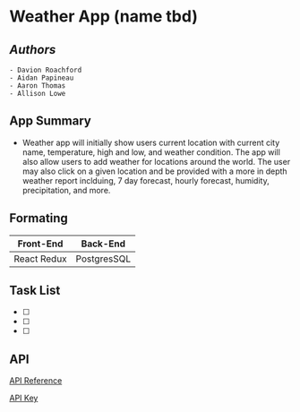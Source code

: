 # Weather App (name tbd)

## *Authors*
    - Davion Roachford 
    - Aidan Papineau 
    - Aaron Thomas 
    - Allison Lowe

## App Summary
  -  Weather app will initially show users current location with current city name, temperature, high and low, and weather condition. The app will also allow users to add weather for locations around the world.  The user may also click on a given location and be provided with a more in depth weather report inclduing, 7 day forecast, hourly forecast, humidity, precipitation, and more.

## Formating
| **Front-End** | **Back-End** |
| --- | --- |
| React Redux | PostgresSQL |   

## Task List
- [ ] 
- [ ]
- [ ]

## API 
[API Reference](https://www.visualcrossing.com/resources/documentation/weather-api/timeline-weather-api/)

[API Key](HSYWPZH9LXRTYUNAC5HYXZLX6)